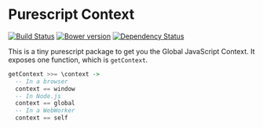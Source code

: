 # Purescript Context

[![Build Status](https://travis-ci.org/Fresheyeball/purescript-context.svg)](https://travis-ci.org/Fresheyeball/purescript-context)
[![Bower version](https://badge.fury.io/bo/purescript-context.svg)](http://badge.fury.io/bo/purescript-context)
[![Dependency Status](https://www.versioneye.com/user/projects/5490a602dd709d3ee2000143/badge.svg?style=flat)](https://www.versioneye.com/user/projects/5490a602dd709d3ee2000143)

This is a tiny purescript package to get you the Global JavaScript Context.
It exposes one function, which is `getContext`.

```haskell
getContext >>= \context ->
  -- In a browser
  context == window
  -- In Node.js
  context == global
  -- In a WebWorker
  context == self
```
